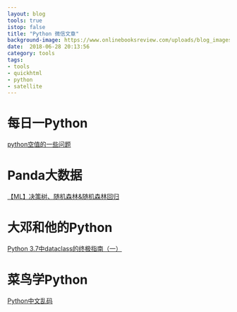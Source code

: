 ```yaml
---
layout: blog
tools: true
istop: false
title: "Python 微信文章"
background-image: https://www.onlinebooksreview.com/uploads/blog_images/2017/11/08_Top+5+Libraries+for+Data+Science+in+Python.jpg
date:  2018-06-28 20:13:56
category: tools
tags:
- tools
- quickhtml
- python
- satellite
---
```



#  每日一Python

[python空值的一些问题](https://mp.weixin.qq.com/s?__biz=MzI2Mjg5NDA4Ng==&mid=2247483937&idx=1&sn=4379852d3b3d44a677a19271d422dcd0&chksm=ea456548dd32ec5e7f264c836d22dd37ec14b16bfc95d1d4fbfb17153c3423dce223947f3b19&mpshare=1&scene=1&srcid=0706cP8LusAgEbHf7MI8jdYk#rd)


# Panda大数据

[【ML】决策树、随机森林&随机森林回归](https://mp.weixin.qq.com/s?__biz=MzUzODU1Mjk5NA==&mid=2247489000&idx=1&sn=973b5311f43d65925fb8f5c7121d21f6&chksm=fad4aa25cda32333c23032b3a97e6788bd2bc30daa5f10c14f485fac5c9df3856460f2aeb4c7&mpshare=1&scene=1&srcid=0706Il2BZzElpz7Wl6k2EQMS#rd)


#  大邓和他的Python

[Python 3.7中dataclass的终极指南（一）](https://mp.weixin.qq.com/s?__biz=MzI1MTE2ODg4MA==&mid=2650069530&idx=1&sn=7fa278dc9f7dadd3e7f7b78b2085f828&chksm=f1f76b05c680e213d58ee1ac53b3c69dd0acaef7d00413c0639ced78f0fc22ef6850f6c8d406&mpshare=1&scene=1&srcid=0706ZsiD7QOR5WX1pA9ThsIU#rd)


# 菜鸟学Python

[Python中文乱码](https://mp.weixin.qq.com/s?__biz=MzIxNjM4NDE2MA==&mid=2247487139&idx=2&sn=6bb7d82de98f3262806ff70930124664&chksm=9788996ca0ff107a49fddcebe40de1f006ff916eed8b9bb10050f0992a8e6aab7fd6d9c62438&mpshare=1&scene=1&srcid=0706v5eFTFaePACtWFc2SFQ3#rd)

